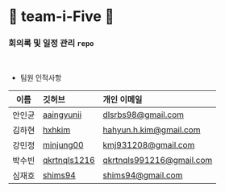 # 🤞 team-i-Five 👋

### 회의록 및 일정 관리 `repo`

<br>

- 팀원 인적사항

|이름|깃허브|개인 이메일|
|---|:---|:---|
|안인균|[aaingyunii](https://github.com/aaingyunii)|dlsrbs98@gmail.com|
|김하현|[hxhkim](https://github.com/hxhkim)|hahyun.h.kim@gmail.com|
|강민정|[minjung00](https://github.com/minjung00)|kmj931208@gmail.com|
|박수빈|[qkrtnqls1216](https://github.com/qkrtnqls1216)|qkrtnqls991216@gmail.com|
|심재호|[shims94](https://github.com/shims94)|shims94@gmail.com|shims94@gmail.com|
